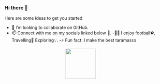 ### Hi there 👋

<!--
**farshidnz/farshidnz** is a ✨ _special_ ✨ repository because its `README.md` (this file) appears on your GitHub profile.
-->
Here are some ideas to get you started:

- 👯 I’m looking to collaborate on GitHub.
- 📫 Connect with me on my socials linked below 💬.
-🧍‍♂️ I enjoy football:soccer:, Travelling🧳 Exploring💡.
-⚡ Fun fact: I make the best taramasso 

<div id="header" align="center">
  <img src="https://media.giphy.com/media/M9gbBd9nbDrOTu1Mqx/giphy.gif" width="100"/>
</div>

